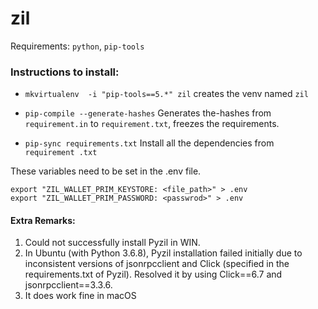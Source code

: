 # zil
Requirements:
`python`, `pip-tools`


### Instructions to install:
* ``mkvirtualenv  -i "pip-tools==5.*" zil``  creates the venv named `zil`

* ``pip-compile --generate-hashes`` Generates the-hashes from `requirement.in`
  to `requirement.txt`, freezes the requirements.
* ``pip-sync requirements.txt`` Install all the dependencies from `requirement
.txt` 

These variables need to be set in the .env file.
```
export "ZIL_WALLET_PRIM_KEYSTORE: <file_path>" > .env
export "ZIL_WALLET_PRIM_PASSWORD: <passwrod>" > .env
```

#### Extra Remarks:
1. Could not successfully install Pyzil in WIN.
2. In Ubuntu (with Python 3.6.8), Pyzil installation failed initially due to inconsistent versions of
jsonrpcclient and Click (specified in the requirements.txt of Pyzil). Resolved it by
using Click==6.7 and jsonrpcclient==3.3.6.
3. It does work fine in macOS
